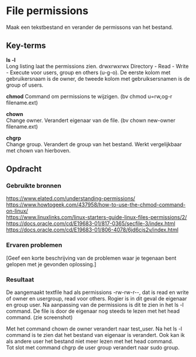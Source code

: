 # File permissions
Maak een tekstbestand en verander de permissons van het bestand. 


## Key-terms
**ls -l**  
Long listing laat the permissions zien.
drwxrwxrwx Directory - Read - Write - Execute voor users, group en others (u-g-o).
De eerste kolom met gebruikersnaam is de owner, de tweede kolom met gebruiksersnamen is de group of users.

**chmod**
Command om permissions te wijzigen. (bv chmod u=rw,og-r filename.ext)

**chown**  
Change owner. Verandert eigenaar van de file. (bv chown new-owner filename.ext)

**chgrp**  
Change group. Verandert de group van het bestand. Werkt vergelijkbaar met chown van hierboven.

## Opdracht
### Gebruikte bronnen
https://www.elated.com/understanding-permissions/  
https://www.howtogeek.com/437958/how-to-use-the-chmod-command-on-linux/  
https://www.linuxlinks.com/linux-starters-guide-linux-files-permissions/2/  
https://docs.oracle.com/cd/E19683-01/817-0365/secfile-3/index.html  
https://docs.oracle.com/cd/E19683-01/806-4078/6jd6cjs2v/index.html


### Ervaren problemen
[Geef een korte beschrijving van de problemen waar je tegenaan bent gelopen met je gevonden oplossing.]

### Resultaat
De aangemaakt textfile had als permissions -rw-rw-r--, dat is read en write of owner en usergroup, read voor others. Rogier is in dit geval de eigenaar en group user. Na aanpassing van de permissions is dit te zien in het ls -l command. De file is door de eigenaar nog steeds te lezen met het head command. (zie screenshot)  

Met het command chown de owner verandert naar test_user. Na het ls -l command is te zien dat het bestand van eigenaar is verandert. Ook kan ik als andere user het bestand niet meer lezen met het head command.  
Tot slot met command chgrp de user group verandert naar sudo group.  

